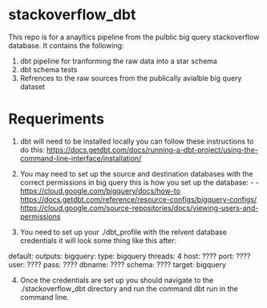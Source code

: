 # stackoverflow_dbt

This repo is for a anayltics pipeline from the pulblic big query stackoverflow database. It contains the following:
1. dbt pipeline for tranforming the raw data into a star schema
2. dbt schema tests
3. Refrences to the raw sources from the publically avialble big query dataset 

# Requeriments
1. dbt will need to be installed locally you can follow these instructions to do this: https://docs.getdbt.com/docs/running-a-dbt-project/using-the-command-line-interface/installation/

2. You may need to set up the source and destination databases with the correct permissions in big query this is how you set up the database: - - https://cloud.google.com/bigquery/docs/how-to
https://docs.getdbt.com/reference/resource-configs/bigquery-configs/
https://cloud.google.com/source-repositories/docs/viewing-users-and-permissions

3. You need to set up your ./dbt_profile with the relvent database credentials it will look some thing like this after:

default:
  outputs:
    bigquery:
      type: bigquery
      threads: 4
      host: ????
      port: ????
      user: ????
      pass: ????
      dbname: ????
      schema: ????
  target: bigquery
  
 4. Once the credentials are set up you should navigate to the ./stackoverflow_dbt directory and run the command dbt run in the command line.
 
